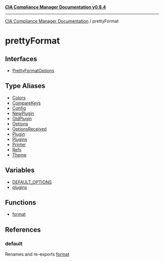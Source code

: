 [**CIA Compliance Manager Documentation v0.8.4**](../../README.md)

***

[CIA Compliance Manager Documentation](../../globals.md) / prettyFormat

# prettyFormat

## Interfaces

- [PrettyFormatOptions](interfaces/PrettyFormatOptions.md)

## Type Aliases

- [Colors](type-aliases/Colors.md)
- [CompareKeys](type-aliases/CompareKeys.md)
- [Config](type-aliases/Config.md)
- [NewPlugin](type-aliases/NewPlugin.md)
- [OldPlugin](type-aliases/OldPlugin.md)
- [Options](type-aliases/Options.md)
- [OptionsReceived](type-aliases/OptionsReceived.md)
- [Plugin](type-aliases/Plugin.md)
- [Plugins](type-aliases/Plugins.md)
- [Printer](type-aliases/Printer.md)
- [Refs](type-aliases/Refs.md)
- [Theme](type-aliases/Theme.md)

## Variables

- [DEFAULT\_OPTIONS](variables/DEFAULT_OPTIONS.md)
- [plugins](variables/plugins.md)

## Functions

- [format](functions/format.md)

## References

### default

Renames and re-exports [format](functions/format.md)
